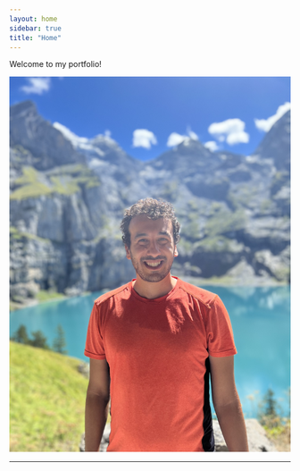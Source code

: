 ```yaml
---
layout: home
sidebar: true
title: "Home"
---
```


Welcome to my portfolio! 

![My Photo](assets/images/about-me.jpg)

---

